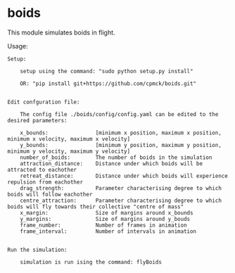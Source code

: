 # boids

This module simulates boids in flight. 
	

Usage:
	
	Setup:
	
		setup using the command: "sudo python setup.py install"
			
		OR: "pip install git+https://github.com/cpmck/boids.git"


	Edit confguration file:

		The config file ./boids/config/config.yaml can be edited to the desired parameters:

		x_bounds:				[minimum x position, maximum x position, minimum x velocity, maximum x velocity]
		y_bounds: 				[minimum y position, maximum y position, minimum y velocity, maximum y velocity]
		number_of_boids: 		The number of boids in the simulation
		attraction_distance:	Distance under which boids will be attracted to eachother
		retreat_distance: 		Distance under which boids will experience repulsion from eachother
		drag_strength: 			Parameter characterising degree to which boids will follow eachother
		centre_attraction: 		Parameter characterising degree to which boids will fly towards their collective "centre of mass"
		x_margin: 				Size of margins around x_bounds
		y_margins: 				Size of margins around y_bouds
		frame_number: 			Number of frames in animation
		frame_interval: 		Number of intervals in animation


	Run the simulation:

		simulation is run ising the command: flyBoids
